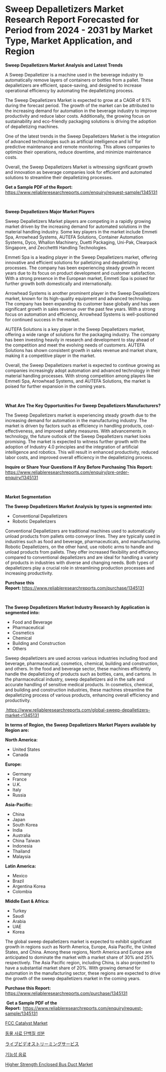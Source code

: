<p><h1>Sweep Depalletizers Market Research Report Forecasted for Period from 2024 -  2031 by Market Type, Market Application, and Region</h1></p><p><strong>Sweep Depalletizers Market Analysis and Latest Trends</strong></p>
<p><p>A Sweep Depalletizer is a machine used in the beverage industry to automatically remove layers of containers or bottles from a pallet. These depalletizers are efficient, space-saving, and designed to increase operational efficiency by automating the depalletizing process.</p><p>The Sweep Depalletizers Market is expected to grow at a CAGR of 9.1% during the forecast period. The growth of the market can be attributed to the increasing demand for automation in the beverage industry to improve productivity and reduce labor costs. Additionally, the growing focus on sustainability and eco-friendly packaging solutions is driving the adoption of depalletizing machines.</p><p>One of the latest trends in the Sweep Depalletizers Market is the integration of advanced technologies such as artificial intelligence and IoT for predictive maintenance and remote monitoring. This allows companies to optimize their operations, reduce downtime, and minimize maintenance costs.</p><p>Overall, the Sweep Depalletizers Market is witnessing significant growth and innovation as beverage companies look for efficient and automated solutions to streamline their depalletizing processes.</p></p>
<p><strong>Get a Sample PDF of the Report:&nbsp;</strong> <a href="https://www.reliableresearchreports.com/enquiry/request-sample/1345131">https://www.reliableresearchreports.com/enquiry/request-sample/1345131</a></p>
<p>&nbsp;</p>
<p><strong>Sweep Depalletizers Major Market Players</strong></p>
<p><p>Sweep Depalletizers Market players are competing in a rapidly growing market driven by the increasing demand for automated solutions in the material handling industry. Some key players in the market include Emmeti Spa, Arrowhead Systems, AUTEFA Solutions, Container Automation Systems, Dyco, Whallon Machinery, Duetti Packaging, Uni-Pak, Clearpack Singapore, and Zecchettti Handling Technologies.</p><p>Emmeti Spa is a leading player in the Sweep Depalletizers market, offering innovative and efficient solutions for palletizing and depalletizing processes. The company has been experiencing steady growth in recent years due to its focus on product development and customer satisfaction. With a strong presence in the European market, Emmeti Spa is poised for further growth both domestically and internationally.</p><p>Arrowhead Systems is another prominent player in the Sweep Depalletizers market, known for its high-quality equipment and advanced technology. The company has been expanding its customer base globally and has seen significant growth in sales revenue over the past few years. With a strong focus on automation and efficiency, Arrowhead Systems is well-positioned for continued success in the market.</p><p>AUTEFA Solutions is a key player in the Sweep Depalletizers market, offering a wide range of solutions for the packaging industry. The company has been investing heavily in research and development to stay ahead of the competition and meet the evolving needs of customers. AUTEFA Solutions has shown consistent growth in sales revenue and market share, making it a competitive player in the market.</p><p>Overall, the Sweep Depalletizers market is expected to continue growing as companies increasingly adopt automation and advanced technology in their material handling processes. With strong competition among players like Emmeti Spa, Arrowhead Systems, and AUTEFA Solutions, the market is poised for further expansion in the coming years.</p></p>
<p>&nbsp;</p>
<p><strong>What Are The Key Opportunities For Sweep Depalletizers Manufacturers?</strong></p>
<p><p>The Sweep Depalletizers market is experiencing steady growth due to the increasing demand for automation in the manufacturing industry. The market is driven by factors such as efficiency in handling products, cost-effectiveness, and improved safety measures. With advancements in technology, the future outlook of the Sweep Depalletizers market looks promising. The market is expected to witness further growth with the adoption of Industry 4.0 principles and the integration of artificial intelligence and robotics. This will result in enhanced productivity, reduced labor costs, and improved overall efficiency in the depalletizing process.</p></p>
<p><strong>Inquire or Share Your Questions If Any Before Purchasing This Report:</strong> <a href="https://www.reliableresearchreports.com/enquiry/pre-order-enquiry/1345131">https://www.reliableresearchreports.com/enquiry/pre-order-enquiry/1345131</a></p>
<p>&nbsp;</p>
<p><strong>Market Segmentation</strong></p>
<p><strong>The Sweep Depalletizers Market Analysis by types is segmented into:</strong></p>
<p><ul><li>Conventional Depalletizers</li><li>Robotic Depalletizers</li></ul></p>
<p><p>Conventional Depalletizers are traditional machines used to automatically unload products from pallets onto conveyor lines. They are typically used in industries such as food and beverage, pharmaceuticals, and manufacturing. Robotic Depalletizers, on the other hand, use robotic arms to handle and unload products from pallets. They offer increased flexibility and efficiency compared to conventional depalletizers and are ideal for handling a variety of products in industries with diverse and changing needs. Both types of depalletizers play a crucial role in streamlining production processes and increasing productivity.</p></p>
<p><strong>Purchase this Report:&nbsp;</strong><a href="https://www.reliableresearchreports.com/purchase/1345131">https://www.reliableresearchreports.com/purchase/1345131</a></p>
<p>&nbsp;</p>
<p><strong>The Sweep Depalletizers Market Industry Research by Application is segmented into:</strong></p>
<p><ul><li>Food and Beverage</li><li>Pharmaceutical</li><li>Cosmetics</li><li>Chemical</li><li>Building and Construction</li><li>Others</li></ul></p>
<p><p>Sweep depalletizers are used across various industries including food and beverage, pharmaceutical, cosmetics, chemical, building and construction, and others. In the food and beverage sector, these machines efficiently handle the depalletizing of products such as bottles, cans, and cartons. In the pharmaceutical industry, sweep depalletizers aid in the safe and accurate handling of sensitive medical products. In cosmetics, chemical, and building and construction industries, these machines streamline the depalletizing process of various products, enhancing overall efficiency and productivity.</p></p>
<p><a href="https://www.reliableresearchreports.com/global-sweep-depalletizers-market-r1345131">&nbsp;https://www.reliableresearchreports.com/global-sweep-depalletizers-market-r1345131</a></p>
<p><strong>In terms of Region, the Sweep Depalletizers Market Players available by Region are:</strong></p>
<p>
    <p> <strong> North America: </strong>
        <ul>
            <li>United States</li>
            <li>Canada</li>
        </ul>
        </p> 
    <p> <strong> Europe: </strong>
        <ul>
            <li>Germany</li>
            <li>France</li>
            <li>U.K.</li>
            <li>Italy</li>
            <li>Russia</li>
        </ul>
        </p> 
    <p> <strong> Asia-Pacific: </strong>
        <ul>
            <li>China</li>
            <li>Japan</li>
            <li>South Korea</li>
            <li>India</li>
            <li>Australia</li>
            <li>China Taiwan</li>
            <li>Indonesia</li>
            <li>Thailand</li>
            <li>Malaysia</li>
        </ul>
        </p> 
    <p> <strong> Latin America: </strong>
        <ul>
            <li>Mexico</li>
            <li>Brazil</li>
            <li>Argentina Korea</li>
            <li>Colombia</li>
        </ul>
        </p> 
    <p> <strong> Middle East & Africa: </strong>
        <ul>
            <li>Turkey</li>
            <li>Saudi</li>
            <li>Arabia</li>
            <li>UAE</li>
            <li>Korea</li>
        </ul>
    </p>
    </p>
<p><p>The global sweep depalletizers market is expected to exhibit significant growth in regions such as North America, Europe, Asia Pacific, the United States, and China. Among these regions, North America and Europe are anticipated to dominate the market with a market share of 30% and 25% respectively. The Asia Pacific region, including China, is also projected to have a substantial market share of 20%. With growing demand for automation in the manufacturing sector, these regions are expected to drive the growth of the sweep depalletizers market in the coming years.</p></p>
<p><strong>Purchase this Report: </strong><a href="https://www.reliableresearchreports.com/purchase/1345131">https://www.reliableresearchreports.com/purchase/1345131</a></p>
<p>&nbsp;<strong>Get a Sample PDF of the Report:&nbsp;&nbsp;</strong><a href="https://www.reliableresearchreports.com/enquiry/request-sample/1345131">https://www.reliableresearchreports.com/enquiry/request-sample/1345131</a></p>
<p><strong></strong></p>
<p><p><a href="https://issuu.com/reportprime-2/docs/fcc-catalyst-market-size-2030.pptx">FCC Catalyst Market</a></p><p><a href="https://github.com/WilburKihn5676/Market-Research-Report-List-1/blob/main/484310437459.md">동물 사료 단백질 성분</a></p><p><a href="https://github.com/SarahFahey88/Market-Research-Report-List-1/blob/main/344433539255.md">ライブビデオストリーミングサービス</a></p><p><a href="https://github.com/wallacBahrtyinger567686/Market-Research-Report-List-1/blob/main/977056637461.md">기능성 음료</a></p><p><a href="https://github.com/beatblasta/Market-Research-Report-List-3/blob/main/higher-strength-enclosed-bus-duct-market.md">Higher Strength Enclosed Bus Duct Market</a></p></p>